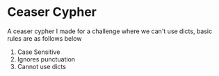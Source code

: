 # Ceaser Cypher

A ceaser cypher I made for a challenge where we can't use dicts, basic rules are as follows below

1. Case Sensitive
2. Ignores punctuation
3. Cannot use dicts